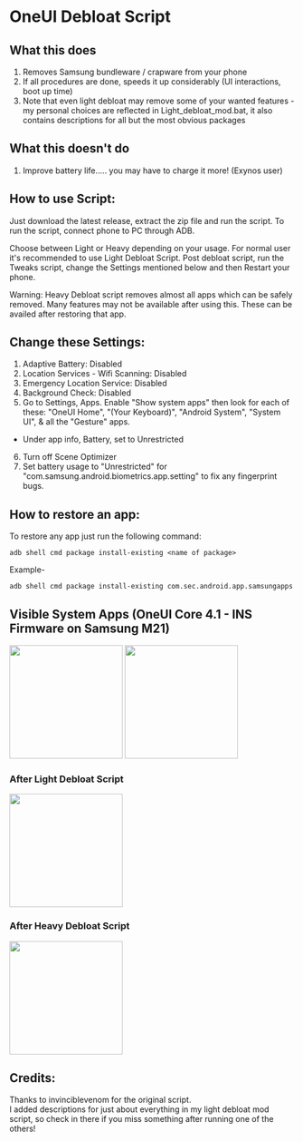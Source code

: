 # OneUI Debloat Script

## What this does

1. Removes Samsung bundleware / crapware from your phone
2. If all procedures are done, speeds it up considerably (UI interactions, boot up time)
3. Note that even light debloat may remove some of your wanted features - my personal choices are reflected in Light_debloat_mod.bat, it also contains descriptions for all but the most obvious packages

## What this doesn't do
1. Improve battery life..... you may have to charge it more! (Exynos user)

## How to use Script: 
Just download the latest release, extract the zip file and run the script. To run the script, connect phone to PC through ADB.

Choose between Light or Heavy depending on your usage. For normal user it's recommended to use Light Debloat Script. Post debloat script, run the Tweaks script, change the Settings mentioned below and then Restart your phone.

Warning: Heavy Debloat script removes almost all apps which can be safely removed. Many features may not be available after using this. These can be availed after restoring that app.

## Change these Settings:
1. Adaptive Battery: Disabled
2. Location Services - Wifi Scanning: Disabled
3. Emergency Location Service: Disabled
4. Background Check: Disabled
5. Go to Settings, Apps. Enable "Show system apps" then look for each of these:
"OneUI Home", "(Your Keyboard)", "Android System", "System UI", & all the "Gesture" apps.
- Under app info, Battery, set to Unrestricted
6. Turn off Scene Optimizer
7. Set battery usage to "Unrestricted" for "com.samsung.android.biometrics.app.setting" to fix any fingerprint bugs.

## How to restore an app:

To restore any app just run the following command:
~~~
adb shell cmd package install-existing <name of package>
~~~

Example- 
~~~
adb shell cmd package install-existing com.sec.android.app.samsungapps
~~~

## Visible System Apps (OneUI Core 4.1 - INS Firmware on Samsung M21)
<img src="1.jpg" width="200"/>  <img src="2.jpg" width="200"/>

### After Light Debloat Script
<img src="3.jpg" width="200"/>

### After Heavy Debloat Script
<img src="4.jpg" width="200"/>

## Credits:
Thanks to invinciblevenom for the original script.\
I added descriptions for just about everything in my light debloat mod script, so check in there if you miss something after running one of the others!
